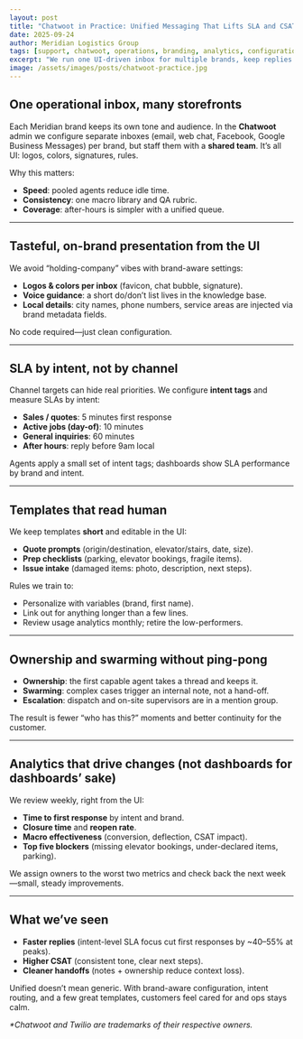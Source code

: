 ```yaml
---
layout: post
title: "Chatwoot in Practice: Unified Messaging That Lifts SLA and CSAT Across Brands (No Custom Code)"
date: 2025-09-24
author: Meridian Logistics Group
tags: [support, chatwoot, operations, branding, analytics, configuration]
excerpt: "We run one UI-driven inbox for multiple brands, keep replies fast and on-tone, and use templates, ownership, and analytics to raise service quality—without building software."
image: /assets/images/posts/chatwoot-practice.jpg
---
```


## One operational inbox, many storefronts

Each Meridian brand keeps its own tone and audience. In the **Chatwoot** admin we configure separate inboxes (email, web chat, Facebook, Google Business Messages) per brand, but staff them with a **shared team**. It’s all UI: logos, colors, signatures, rules.

Why this matters:
- **Speed**: pooled agents reduce idle time.  
- **Consistency**: one macro library and QA rubric.  
- **Coverage**: after-hours is simpler with a unified queue.

---

## Tasteful, on-brand presentation from the UI

We avoid “holding-company” vibes with brand-aware settings:
- **Logos & colors per inbox** (favicon, chat bubble, signature).
- **Voice guidance**: a short do/don’t list lives in the knowledge base.
- **Local details**: city names, phone numbers, service areas are injected via brand metadata fields.

No code required—just clean configuration.

---

## SLA by intent, not by channel

Channel targets can hide real priorities. We configure **intent tags** and measure SLAs by intent:
- **Sales / quotes**: 5 minutes first response  
- **Active jobs (day-of)**: 10 minutes  
- **General inquiries**: 60 minutes  
- **After hours**: reply before 9am local

Agents apply a small set of intent tags; dashboards show SLA performance by brand and intent.

---

## Templates that read human

We keep templates **short** and editable in the UI:
- **Quote prompts** (origin/destination, elevator/stairs, date, size).  
- **Prep checklists** (parking, elevator bookings, fragile items).  
- **Issue intake** (damaged items: photo, description, next steps).

Rules we train to:
- Personalize with variables (brand, first name).  
- Link out for anything longer than a few lines.  
- Review usage analytics monthly; retire the low-performers.

---

## Ownership and swarming without ping-pong

- **Ownership**: the first capable agent takes a thread and keeps it.  
- **Swarming**: complex cases trigger an internal note, not a hand-off.  
- **Escalation**: dispatch and on-site supervisors are in a mention group.

The result is fewer “who has this?” moments and better continuity for the customer.

---

## Analytics that drive changes (not dashboards for dashboards’ sake)

We review weekly, right from the UI:
- **Time to first response** by intent and brand.  
- **Closure time** and **reopen rate**.  
- **Macro effectiveness** (conversion, deflection, CSAT impact).  
- **Top five blockers** (missing elevator bookings, under-declared items, parking).

We assign owners to the worst two metrics and check back the next week—small, steady improvements.

---

## What we’ve seen

- **Faster replies** (intent-level SLA focus cut first responses by ~40–55% at peaks).  
- **Higher CSAT** (consistent tone, clear next steps).  
- **Cleaner handoffs** (notes + ownership reduce context loss).

Unified doesn’t mean generic. With brand-aware configuration, intent routing, and a few great templates, customers feel cared for and ops stays calm.

_&ast;Chatwoot and Twilio are trademarks of their respective owners._
